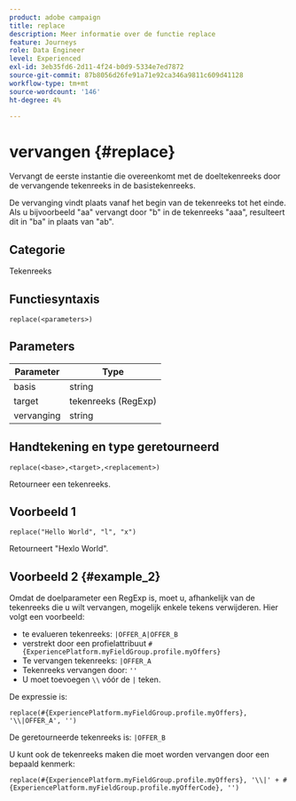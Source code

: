 ```yaml
---
product: adobe campaign
title: replace
description: Meer informatie over de functie replace
feature: Journeys
role: Data Engineer
level: Experienced
exl-id: 3eb35fd6-2d11-4f24-b0d9-5334e7ed7872
source-git-commit: 87b8056d26fe91a71e92ca346a9811c609d41128
workflow-type: tm+mt
source-wordcount: '146'
ht-degree: 4%

---
```


# vervangen {#replace}

Vervangt de eerste instantie die overeenkomt met de doeltekenreeks door de vervangende tekenreeks in de basistekenreeks.

De vervanging vindt plaats vanaf het begin van de tekenreeks tot het einde. Als u bijvoorbeeld &quot;aa&quot; vervangt door &quot;b&quot; in de tekenreeks &quot;aaa&quot;, resulteert dit in &quot;ba&quot; in plaats van &quot;ab&quot;.

## Categorie

Tekenreeks

## Functiesyntaxis

`replace(<parameters>)`

## Parameters

| Parameter | Type |
|-----------|--------------|
| basis | string |
| target | tekenreeks (RegExp) |
| vervanging | string |

## Handtekening en type geretourneerd

`replace(<base>,<target>,<replacement>)`

Retourneer een tekenreeks.

## Voorbeeld 1

`replace("Hello World", "l", "x")`

Retourneert &quot;Hexlo World&quot;.

## Voorbeeld 2 {#example_2}

Omdat de doelparameter een RegExp is, moet u, afhankelijk van de tekenreeks die u wilt vervangen, mogelijk enkele tekens verwijderen. Hier volgt een voorbeeld:

* te evalueren tekenreeks: `|OFFER_A|OFFER_B`
* verstrekt door een profielattribuut `#{ExperiencePlatform.myFieldGroup.profile.myOffers}`
* Te vervangen tekenreeks: `|OFFER_A`
* Tekenreeks vervangen door: `''`
* U moet toevoegen `\\` vóór de `|` teken.

De expressie is:

`replace(#{ExperiencePlatform.myFieldGroup.profile.myOffers}, '\\|OFFER_A', '')`

De geretourneerde tekenreeks is: `|OFFER_B`

U kunt ook de tekenreeks maken die moet worden vervangen door een bepaald kenmerk:

`replace(#{ExperiencePlatform.myFieldGroup.profile.myOffers}, '\\|' + #{ExperiencePlatform.myFieldGroup.profile.myOfferCode}, '')`
